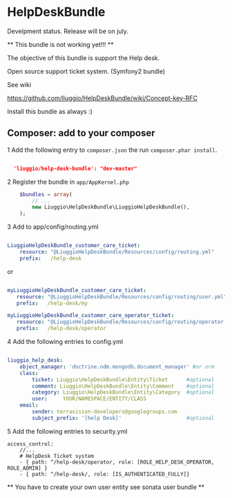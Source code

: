 HelpDeskBundle
==========================

Develpment status. Release will be on july.


** This bundle is not working yet!!! **


The objective of this bundle is support the Help desk.

Open source support ticket system. (Symfony2 bundle)


See wiki

https://github.com/liuggio/HelpDeskBundle/wiki/Concept-key-RFC



Install this bundle as always :)


## Composer: add to your composer

1 Add the following entry to ``composer.json`` the run ``composer.phar install``.

``` json

  'liuggio/help-desk-bundle': "dev-master"

```

2 Register the bundle in ``app/AppKernel.php``

``` php
    $bundles = array(
        // ...
        new Liuggio\HelpDeskBundle\LiuggioHelpDeskBundle(),
    );
```


3  Add to app/config/routing.yml

 ``` yaml

 LiuggioHelpDeskBundle_customer_care_ticket:
     resource: "@LiuggioHelpDeskBundle/Resources/config/routing.yml"
     prefix:   /help-desk

 ```

or

 ``` yaml

myLiuggioHelpDeskBundle_customer_care_ticket:
    resource: "@LiuggioHelpDeskBundle/Resources/config/routing/user.yml"
    prefix:   /help-desk/my

myLiuggioHelpDeskBundle_customer_care_operator_ticket:
    resource: "@LiuggioHelpDeskBundle/Resources/config/routing/operator.yml"
    prefix:   /help-desk/operator


```


4 Add the following entries to config.yml
``` yaml

liuggio_help_desk:
    object_manager: 'doctrine.odm.mongodb.document_manager' #or orm
    class:
        ticket: Liuggio\HelpDeskBundle\Entity\Ticket      #optional
        comment: Liuggio\HelpDeskBundle\Entity\Comment    #optional
        category: Liuggio\HelpDeskBundle\Entity\Category  #optional
        user:     YOUR/NAMESPACE/ENTITY/CLASS
    email:
        sender: terravision-developers@googlegroups.com
        subject_prefix: '[help Desk]'                     #optional

```


5 Add the following entries to security.yml

    access_control:
        //...
        # HelpDesk Ticket system
        - { path: ^/help-desk/operator, role: [ROLE_HELP_DESK_OPERATOR, ROLE_ADMIN] }
        - { path: ^/help-desk/, role: [IS_AUTHENTICATED_FULLY]}



** You have to create your own user entity see sonata user bundle **